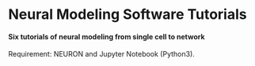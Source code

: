 # Neural Modeling Software Tutorials

#### Six tutorials of neural modeling from single cell to network

Requirement: NEURON and Jupyter Notebook (Python3).
